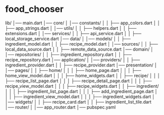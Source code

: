 # food_chooser

 lib/
│── main.dart
│── core/
│   │── constants/
│   │   ├── app_colors.dart
│   │   ├── app_strings.dart
│   │── utils/
│   │   ├── helpers.dart
│   │   ├── extensions.dart
│   │── services/
│   │   ├── api_service.dart
│   │   ├── local_storage_service.dart
│── data/
│   │── models/
│   │   ├── ingredient_model.dart
│   │   ├── recipe_model.dart
│   │── sources/
│   │   ├── local_data_source.dart
│   │   ├── remote_data_source.dart
│── domain/
│   │── repositories/
│   │   ├── ingredient_repository.dart
│   │   ├── recipe_repository.dart
│── application/
│   │── providers/
│   │   ├── ingredient_provider.dart
│   │   ├── recipe_provider.dart
│── presentation/
│   │── pages/
│   │   ├── home/
│   │   │   ├── home_page.dart
│   │   │   ├── home_view_model.dart
│   │   │   ├── home_widgets.dart
│   │   ├── recipe/
│   │   │   ├── recipe_list_page.dart
│   │   │   ├── recipe_detail_page.dart
│   │   │   ├── recipe_view_model.dart
│   │   │   ├── recipe_widgets.dart
│   │   ├── ingredient/
│   │   │   ├── ingredient_list_page.dart
│   │   │   ├── add_ingredient_page.dart
│   │   │   ├── ingredient_view_model.dart
│   │   │   ├── ingredient_widgets.dart
│   │── widgets/
│   │   ├── recipe_card.dart
│   │   ├── ingredient_list_tile.dart
│── router/
│   │── app_router.dart
│── pubspec.yaml
